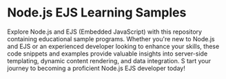 # Node.js EJS Learning Samples

Explore Node.js and EJS (Embedded JavaScript) with this repository containing educational sample programs. 
Whether you're new to Node.js and EJS or an experienced developer looking to enhance your skills, 
these code snippets and examples provide valuable insights into server-side templating, dynamic content rendering, and data integration. S
tart your journey to becoming a proficient Node.js EJS developer today!
